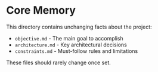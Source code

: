 # Core Memory

This directory contains unchanging facts about the project:

- `objective.md` - The main goal to accomplish
- `architecture.md` - Key architectural decisions
- `constraints.md` - Must-follow rules and limitations

These files should rarely change once set.